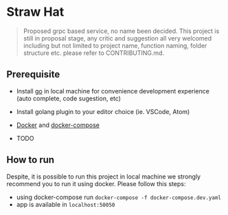 # Straw Hat

> Proposed grpc based service, no name been decided. This project is still in proposal stage, any critic and suggestion all very welcomed including but not limited to project name, function naming, folder structure etc. please refer to CONTRIBUTING.md.

## Prerequisite

- Install [go](https://golang.org/doc/install) in local machine for convenience development experience (auto complete, code sugestion, etc)
- Install golang plugin to your editor choice (ie. VSCode, Atom)
- [Docker](https://docs.docker.com/install/) and [docker-compose](https://docs.docker.com/compose/)

- TODO

## How to run

Despite, it is possible to run this project in local machine we strongly recommend you to run it using docker. Please follow this steps:

- using docker-compose run `docker-compose -f docker-compose.dev.yaml`
- app is available in `localhost:50050`
